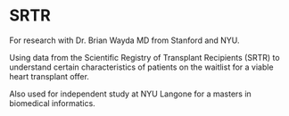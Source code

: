 # SRTR

For research with Dr. Brian Wayda MD from Stanford and NYU.

Using data from the Scientific Registry of Transplant Recipients (SRTR) to understand certain characteristics of patients on the waitlist for a viable heart transplant offer. 

Also used for independent study at NYU Langone for a masters in biomedical informatics. 
